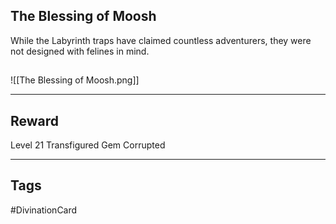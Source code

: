 ## The Blessing of Moosh
While the Labyrinth traps have claimed countless adventurers, they were not designed with felines in mind.
## 
![[The Blessing of Moosh.png]]

---
## Reward
Level 21 Transfigured Gem
Corrupted

---
## Tags
#DivinationCard